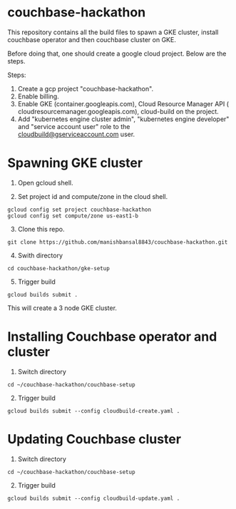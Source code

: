 # couchbase-hackathon

This repository contains all the build files to spawn a GKE cluster, install couchbase operator and then couchbase cluster on GKE.

Before doing that, one should create a google cloud project. Below are the steps.

Steps:

1. Create a gcp project "couchbase-hackathon".
2. Enable billing.
3. Enable GKE (container.googleapis.com), Cloud Resource Manager API ( cloudresourcemanager.googleapis.com), cloud-build on the project.
4. Add "kubernetes engine cluster admin", "kubernetes engine developer" and "service account user" role to the cloudbuild@gserviceaccount.com user.

# Spawning GKE cluster

1. Open gcloud shell.

2. Set project id and compute/zone in the cloud shell.

```
gcloud config set project couchbase-hackathon
gcloud config set compute/zone us-east1-b
```

3. Clone this repo.

`git clone https://github.com/manishbansal8843/couchbase-hackathon.git`

4. Swith directory

`cd couchbase-hackathon/gke-setup`

5. Trigger build

`gcloud builds submit .`

This will create a 3 node GKE cluster.

# Installing Couchbase operator and cluster

1. Switch directory

`cd ~/couchbase-hackathon/couchbase-setup`

2. Trigger build

`gcloud builds submit --config cloudbuild-create.yaml .`

# Updating Couchbase cluster

1. Switch directory

`cd ~/couchbase-hackathon/couchbase-setup`

2. Trigger build

`gcloud builds submit --config cloudbuild-update.yaml .`

